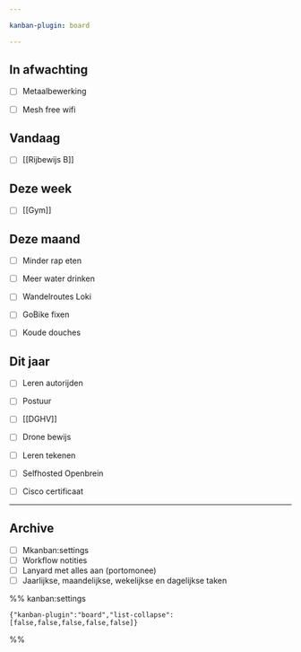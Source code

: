 ```yaml
---

kanban-plugin: board

---
```


## In afwachting

- [ ] Metaalbewerking
- [ ] Mesh free wifi


## Vandaag

- [ ] [[Rijbewijs B]]


## Deze week

- [ ] [[Gym]]


## Deze maand

- [ ] Minder rap eten
- [ ] Meer water drinken
- [ ] Wandelroutes Loki
- [ ] GoBike fixen
- [ ] Koude douches


## Dit jaar

- [ ] Leren autorijden
- [ ] Postuur
- [ ] [[DGHV]]
- [ ] Drone bewijs
- [ ] Leren tekenen
- [ ] Selfhosted Openbrein
- [ ] Cisco certificaat


***

## Archive

- [ ] Mkanban:settings
- [ ] Workflow notities
- [ ] Lanyard met alles aan (portomonee)
- [ ] Jaarlijkse, maandelijkse, wekelijkse en dagelijkse taken

%% kanban:settings
```
{"kanban-plugin":"board","list-collapse":[false,false,false,false,false]}
```
%%